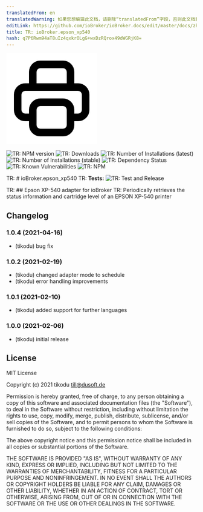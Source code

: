 ```yaml
---
translatedFrom: en
translatedWarning: 如果您想编辑此文档，请删除“translatedFrom”字段，否则此文档将再次自动翻译
editLink: https://github.com/ioBroker/ioBroker.docs/edit/master/docs/zh-cn/adapterref/iobroker.epson_xp540/README.md
title: TR: ioBroker.epson_xp540
hash: q7P6Rwm94aT8uIz4qxkrOLgG+wxDzRQrox49dWGRjK8=
---
```

![TR: Logo](../../../en/adapterref/iobroker.epson_xp540/admin/epson_xp540.png)

![TR: NPM version](http://img.shields.io/npm/v/iobroker.epson_xp540.svg)
![TR: Downloads](https://img.shields.io/npm/dm/iobroker.epson_xp540.svg)
![TR: Number of Installations (latest)](http://iobroker.live/badges/epson_xp540-installed.svg)
![TR: Number of Installations (stable)](http://iobroker.live/badges/epson_xp540-stable.svg)
![TR: Dependency Status](https://img.shields.io/david/tikodu/iobroker.epson_xp540.svg)
![TR: Known Vulnerabilities](https://snyk.io/test/github/tikodu/ioBroker.epson_xp540/badge.svg)
![TR: NPM](https://nodei.co/npm/iobroker.epson_xp540.png?downloads=true)

TR: # ioBroker.epson_xp540
TR: **Tests:** ![TR: Test and Release](https://github.com/tikodu/ioBroker.epson_xp540/workflows/Test%20and%20Release/badge.svg)

TR: ## Epson XP-540 adapter for ioBroker
TR: Periodically retrieves the status information and cartridge level of an EPSON XP-540 printer

## Changelog

### 1.0.4 (2021-04-16)

-   (tikodu) bug fix

### 1.0.2 (2021-02-19)

-   (tikodu) changed adapter mode to schedule
-   (tikodu) error handling improvements

### 1.0.1 (2021-02-10)

-   (tikodu) added support for further languages

### 1.0.0 (2021-02-06)

-   (tikodu) initial release

## License

MIT License

Copyright (c) 2021 tikodu <till@dusoft.de>

Permission is hereby granted, free of charge, to any person obtaining a copy
of this software and associated documentation files (the "Software"), to deal
in the Software without restriction, including without limitation the rights
to use, copy, modify, merge, publish, distribute, sublicense, and/or sell
copies of the Software, and to permit persons to whom the Software is
furnished to do so, subject to the following conditions:

The above copyright notice and this permission notice shall be included in all
copies or substantial portions of the Software.

THE SOFTWARE IS PROVIDED "AS IS", WITHOUT WARRANTY OF ANY KIND, EXPRESS OR
IMPLIED, INCLUDING BUT NOT LIMITED TO THE WARRANTIES OF MERCHANTABILITY,
FITNESS FOR A PARTICULAR PURPOSE AND NONINFRINGEMENT. IN NO EVENT SHALL THE
AUTHORS OR COPYRIGHT HOLDERS BE LIABLE FOR ANY CLAIM, DAMAGES OR OTHER
LIABILITY, WHETHER IN AN ACTION OF CONTRACT, TORT OR OTHERWISE, ARISING FROM,
OUT OF OR IN CONNECTION WITH THE SOFTWARE OR THE USE OR OTHER DEALINGS IN THE
SOFTWARE.